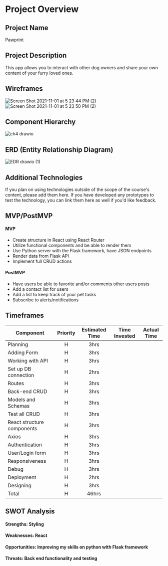 # Project Overview

## Project Name

Pawprint

## Project Description

This app allows you to interact with other dog owners and share your own content of your furry loved ones.

## Wireframes

![Screen Shot 2021-11-01 at 5 23 44 PM (2)](https://user-images.githubusercontent.com/88290507/139759983-51e9fdc1-59ed-4861-b3b1-7cb49aca42dd.png)
![Screen Shot 2021-11-01 at 5 23 50 PM (2)](https://user-images.githubusercontent.com/88290507/139759994-3f4d7ecd-792b-471d-8f69-528016510171.png)

## Component Hierarchy

![ch4 drawio](https://user-images.githubusercontent.com/88290507/139746318-26b26249-cc42-48f8-8013-3103972954fa.png)

## ERD (Entity Relationship Diagram)

![EDR drawio (1)](https://user-images.githubusercontent.com/88290507/139758867-726a11e3-cbad-41e7-b7c5-0738d93edc22.png)

## Additional Technologies

If you plan on using technologies outside of the scope of the course's content, please add them here. If you have developed any prototypes to test the technology, you can link them here as well if you'd like feedback.

## MVP/PostMVP

#### MVP 

- Create structure in React using React Router
- Utilize functional components and be able to render them
- Use Python server with the Flask framework, have JSON endpoints
- Render data from Flask API
- Implement full CRUD actions

#### PostMVP  

- Have users be able to favorite and/or comments other users posts
- Add a contact list for users
- Add a list to keep track of your pet tasks
- Subscribe to alerts/notifications

## Timeframes

| Component | Priority | Estimated Time | Time Invested | Actual Time |
| --- | :---: |  :---: | :---: | :---: |
| Planning | H | 3hrs |
| Adding Form | H | 3hrs |
| Working with API | H | 3hrs |
| Set up DB connection | H | 2hrs |
| Routes | H | 3hrs |
| Back-end CRUD | H | 3hrs |
| Models and Schemas | H | 3hrs |
| Test all CRUD | H | 3hrs |
| React structure components | H | 3hrs |
| Axios | H | 3hrs |
| Authentication | H | 3hrs |
| User/Login form | H | 3hrs |
| Responsiveness | H | 3hrs |
| Debug | H | 3hrs |
| Deployment | H | 2hrs |
| Designing | H | 3hrs |
| Total | H | 46hrs|  |  |

## SWOT Analysis

#### Strengths: Styling

#### Weaknesses: React

#### Opportunities: Improving my skills on python with Flask framework

#### Threats: Back end functionality and testing
